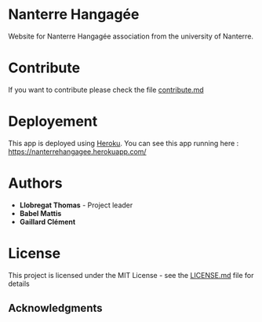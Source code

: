 # Nanterre Hangagée
Website for Nanterre Hangagée association from the university of Nanterre.

# Contribute
If you want to contribute please check the file [contribute.md]()

# Deployement
This app is deployed using [Heroku](https://id.heroku.com/login).
You can see this app running here : https://nanterrehangagee.herokuapp.com/

# Authors

 - **Llobregat Thomas** - Project leader
 - **Babel Mattis**
 - **Gaillard Clément**

# License
This project is licensed under the MIT License - see the [LICENSE.md]() file for details

## Acknowledgments


